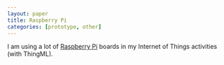 ```yaml
---
layout: paper
title: Raspberry Pi
categories: [prototype, other]
---
```


I am using a lot of [Raspberry Pi](http://http://www.raspberrypi.org/) boards in my Internet of Things activities (with ThingML).
